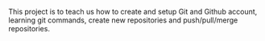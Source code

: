 This project is to teach us how to create and setup Git and Github account, learning git commands, create new repositories and push/pull/merge repositories.